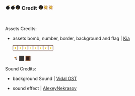 ### ![bomb1](PhotoReadme/Bomb1.png)![bomb1](PhotoReadme/Bomb1.png)![bomb2](PhotoReadme/Bomb2.png)  Credit  ![bomb2](PhotoReadme/Bomb2.png)![bomb3](PhotoReadme/Bomb3.png)![bomb3](PhotoReadme/Bomb3.png)
<br>

Assets Credits:
- assets bomb, number, border, background and flag | [Kia](https://kia.itch.io/16x16-tileset-for-minesweeper?download)

  ![1](PhotoReadme/1.png)![2](PhotoReadme/2.png)![3](PhotoReadme/3.png)![4](PhotoReadme/4.png)![5](PhotoReadme/5.png)![6](PhotoReadme/6.png)![7](PhotoReadme/7.png)![8](PhotoReadme/8.png)
  
  ![flag](PhotoReadme/Flag.png) ![bg](PhotoReadme/Bg.png) ![border](PhotoReadme/Border.png)

Sound Credits:
- background Sound | [Vidal OST](https://www.youtube.com/watch?v=oTP5aFtTFDY)

- sound effect | [AlexeyNekrasov](https://www.sounds-resource.com/pc_computer/minesweeperwindows7/sound/36669/)
